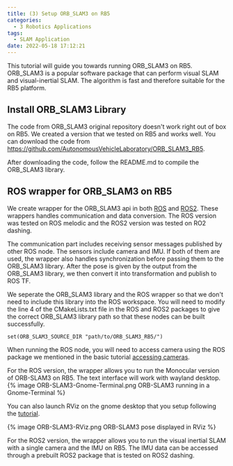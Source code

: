 ```yaml
---
title: (3) Setup ORB_SLAM3 on RB5
categories:
  - 3 Robotics Applications
tags:
  - SLAM Application
date: 2022-05-18 17:12:21
---
```


This tutorial will guide you towards running ORB_SLAM3 on RB5. ORB_SLAM3 is a popular software package that can perform visual SLAM and visual-inertial SLAM. The algorithm is fast and therefore suitable for the RB5 platform.

## Install ORB_SLAM3 Library

The code from ORB_SLAM3 original repository doesn't work right out of box on RB5. We created a version that we tested on RB5 and works well. You can download the code from https://github.com/AutonomousVehicleLaboratory/ORB_SLAM3_RB5.

After downloading the code, follow the README.md to compile the ORB_SLAM3 library. 

## ROS wrapper for ORB_SLAM3 on RB5

We create wrapper for the ORB_SLAM3 api in both [ROS](https://github.com/AutonomousVehicleLaboratory/rb5_ros) and [ROS2](https://github.com/AutonomousVehicleLaboratory/rb5_ros2). These wrappers handles communication and data conversion. The ROS version was tested on ROS melodic and the ROS2 version was tested on RO2 dashing.

The communication part includes receiving sensor messages published by other ROS node. The sensors include camera and IMU. If both of them are used, the wrapper also handles synchronization before passing them to the ORB_SLAM3 library. After the pose is given by the output from the ORB_SLAM3 library, we then convert it into transformation and publish to ROS TF.

We seperate the ORB_SLAM3 library and the ROS wrapper so that we don't need to include this library into the ROS workspace. You will need to modify the line 4 of the CMakeLists.txt file in the ROS and ROS2 packages to give the correct ORB_SLAM3 library path so that these nodes can be built successfully.
```
set(ORB_SLAM3_SOURCE_DIR "path/to/ORB_SLAM3_RB5/")
```

When running the ROS node, you will need to access camera using the ROS package we mentioned in the basic tutorial [accessing cameras](https://autonomousvehiclelaboratory.github.io/RB5_Robotics_Tutorials/2022/02/15/2%20Accessing%20Devices/accessing-camera-on-rb5/).

For the ROS version, the wrapper allows you to run the Monocular version of ORB-SLAM3 on RB5. The text interface will work with wayland desktop.
{% image ORB-SLAM3-Gnome-Terminal.png ORB-SLAM3 running in a Gnome-Terminal %}

You can also launch RViz on the gnome desktop that you setup following the [tutorial](https://autonomousvehiclelaboratory.github.io/RB5_Robotics_Tutorials/2022/05/18/1%20Initial%20Set-up/visualization-tools/).

{% image ORB-SLAM3-RViz.png ORB-SLAM3 pose displayed in RViz %}

For the ROS2 version, the wrapper allows you to run the visual inertial SLAM with a single camera and the IMU on RB5. The IMU data can be accessed through a prebuilt ROS2 package that is tested on ROS2 dashing.